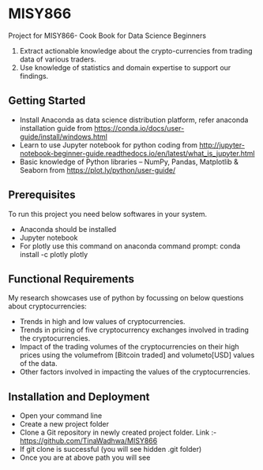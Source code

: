 # MISY866
Project for MISY866- Cook Book for Data Science Beginners
1.	Extract actionable knowledge about the crypto-currencies from trading data of various traders.
2.	Use knowledge of statistics and domain expertise to support our findings.

## Getting Started
* Install Anaconda as data science distribution platform, refer anaconda installation guide from https://conda.io/docs/user-guide/install/windows.html
* Learn to use Jupyter notebook for python coding from http://jupyter-notebook-beginner-guide.readthedocs.io/en/latest/what_is_jupyter.html
* Basic knowledge of Python libraries – NumPy, Pandas, Matplotlib & Seaborn from https://plot.ly/python/user-guide/ 

## Prerequisites
To run this project you need below softwares in your system.
* Anaconda should be installed
* Jupyter notebook
* For plotly use this command on anaconda command prompt: conda install -c plotly plotly

## Functional Requirements
My research showcases use of python by focussing on below questions about cryptocurrencies:
* Trends in high and low values of cryptocurrencies.
* Trends in pricing of five cryptocurrency exchanges involved in trading the cryptocurrencies.
* Impact of the trading volumes of the cryptocurrencies on their high prices using the volumefrom [Bitcoin traded] and volumeto[USD] values of the data.
* Other factors involved in impacting the values of the cryptocurrencies.

## Installation and Deployment
* Open your command line
* Create a new project folder
* Clone a Git repository in newly created project folder. Link :- https://github.com/TinaWadhwa/MISY866
* If git clone is successful (you will see hidden .git folder)
* Once you are at above path you will see 
